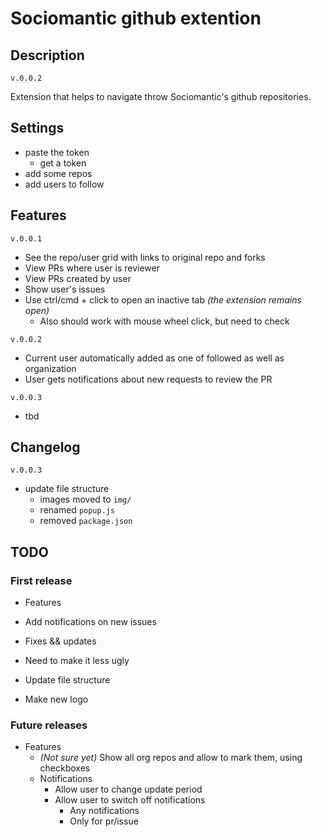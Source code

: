# Sociomantic github extention


## Description

`v.0.0.2`

Extension that helps to navigate throw Sociomantic's github repositories.


## Settings

 - paste the token
   - get a token
 - add some repos
 - add users to follow

## Features
`v.0.0.1`
 - See the repo/user grid with links to original repo and forks
 - View PRs where user is reviewer
 - View PRs created by user
 - Show user's issues
 - Use ctrl/cmd + click to open an inactive tab _(the extension remains open)_
   - Also should work with mouse wheel click, but need to check


 `v.0.0.2`
 - Current user automatically added as one of followed as well as organization
 - User gets notifications about new requests to review the PR


 `v.0.0.3`
 - tbd


## Changelog
`v.0.0.3`
- update file structure
  - images moved to `img/`
  - renamed `popup.js`
  - removed `package.json`

## TODO

### First release

- Features
 - Add notifications on new issues

- Fixes && updates
 - Need to make it less ugly
 - Update file structure
 - Make new logo

### Future releases
- Features
  - _(Not sure yet)_ Show all org repos and allow to mark them, using checkboxes
  - Notifications
    - Allow user to change update period
    - Allow user to switch off notifications
      - Any notifications
      - Only for pr/issue
